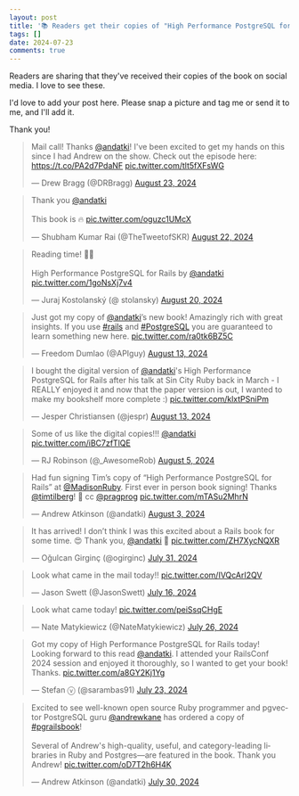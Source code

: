 ```yaml
---
layout: post
title: '📚 Readers get their copies of "High Performance PostgreSQL for Rails"'
tags: []
date: 2024-07-23
comments: true
---
```


Readers are sharing that they've received their copies of the book on social media. I love to see these.

I'd love to add your post here. Please snap a picture and tag me or send it to me, and I'll add it.

Thank you!

<blockquote class="twitter-tweet"><p lang="en" dir="ltr">Mail call! Thanks <a href="https://twitter.com/andatki?ref_src=twsrc%5Etfw">@andatki</a>! I&#39;ve been excited to get my hands on this since I had Andrew on the show. Check out the episode here: <a href="https://t.co/PA2d7PdaNF">https://t.co/PA2d7PdaNF</a> <a href="https://t.co/tlt5fXFsWG">pic.twitter.com/tlt5fXFsWG</a></p>&mdash; Drew Bragg (@DRBragg) <a href="https://twitter.com/DRBragg/status/1826984450867012063?ref_src=twsrc%5Etfw">August 23, 2024</a></blockquote> <script async src="https://platform.twitter.com/widgets.js" charset="utf-8"></script>
<blockquote class="twitter-tweet"><p lang="en" dir="ltr">Thank you <a href="https://twitter.com/andatki?ref_src=twsrc%5Etfw">@andatki</a> <br><br>This book is 🔥 <a href="https://t.co/oguzc1UMcX">pic.twitter.com/oguzc1UMcX</a></p>&mdash; Shubham Kumar Rai (@TheTweetofSKR) <a href="https://twitter.com/TheTweetofSKR/status/1826660354216395149?ref_src=twsrc%5Etfw">August 22, 2024</a></blockquote> <script async src="https://platform.twitter.com/widgets.js" charset="utf-8"></script>
<blockquote class="twitter-tweet"><p lang="en" dir="ltr">Reading time! 📖👀<br><br>High Performance PostgreSQL for Rails by <a href="https://twitter.com/andatki?ref_src=twsrc%5Etfw">@andatki</a> <a href="https://t.co/1goNsXj7v4">pic.twitter.com/1goNsXj7v4</a></p>&mdash; Juraj Kostolanský (@
stolansky) <a href="https://twitter.com/
stolansky/status/1825831921516945870?ref_src=twsrc%5Etfw">August 20, 2024</a></blockquote> <script async src="https://platform.twitter.com/widgets.js" charset="utf-8"></script>
<blockquote class="twitter-tweet"><p lang="en" dir="ltr">Just got my copy of <a href="https://twitter.com/andatki?ref_src=twsrc%5Etfw">@andatki</a>’s new book! Amazingly rich with great insights. If you use <a href="https://twitter.com/hashtag/rails?src=hash&amp;ref_src=twsrc%5Etfw">#rails</a> and <a href="https://twitter.com/hashtag/PostgreSQL?src=hash&amp;ref_src=twsrc%5Etfw">#PostgreSQL</a> you are guaranteed to learn something new here. <a href="https://t.co/ra0tk6BZ5C">pic.twitter.com/ra0tk6BZ5C</a></p>&mdash; Freedom Dumlao (@APIguy) <a href="https://twitter.com/APIguy/status/1823445587477385535?ref_src=twsrc%5Etfw">August 13, 2024</a></blockquote> <script async src="https://platform.twitter.com/widgets.js" charset="utf-8"></script>
<blockquote class="twitter-tweet"><p lang="en" dir="ltr">I bought the digital version of <a href="https://twitter.com/andatki?ref_src=twsrc%5Etfw">@andatki</a>&#39;s High Performance PostgreSQL for Rails after his talk at Sin City Ruby back in March - I REALLY enjoyed it and now that the paper version is out, I wanted to make my bookshelf more complete :) <a href="https://t.co/klxtPSniPm">pic.twitter.com/klxtPSniPm</a></p>&mdash; Jesper Christiansen (@jespr) <a href="https://twitter.com/jespr/status/1823413183681585464?ref_src=twsrc%5Etfw">August 13, 2024</a></blockquote> <script async src="https://platform.twitter.com/widgets.js" charset="utf-8"></script>
<blockquote class="twitter-tweet"><p lang="en" dir="ltr">Some of us like the digital copies!!! <a href="https://twitter.com/andatki?ref_src=twsrc%5Etfw">@andatki</a> <a href="https://t.co/iBC7zfTlQE">pic.twitter.com/iBC7zfTlQE</a></p>&mdash; RJ Robinson (@_AwesomeRob) <a href="https://twitter.com/_AwesomeRob/status/1820577604161921137?ref_src=twsrc%5Etfw">August 5, 2024</a></blockquote> <script async src="https://platform.twitter.com/widgets.js" charset="utf-8"></script>
<blockquote class="twitter-tweet"><p lang="en" dir="ltr">Had fun signing Tim’s copy of “High Performance PostgreSQL for Rails” at <a href="https://twitter.com/MadisonRuby?ref_src=twsrc%5Etfw">@MadisonRuby</a>. First ever in person book signing! Thanks <a href="https://twitter.com/timtilberg?ref_src=twsrc%5Etfw">@timtilberg</a>! 🙌 cc <a href="https://twitter.com/pragprog?ref_src=twsrc%5Etfw">@pragprog</a> <a href="https://t.co/mTASu2MhrN">pic.twitter.com/mTASu2MhrN</a></p>&mdash; Andrew Atkinson (@andatki) <a href="https://twitter.com/andatki/status/1819598678211883329?ref_src=twsrc%5Etfw">August 3, 2024</a></blockquote> <script async src="https://platform.twitter.com/widgets.js" charset="utf-8"></script>
<blockquote class="twitter-tweet"><p lang="en" dir="ltr">It has arrived! I don’t think I was this excited about a Rails book for some time. 😍 Thank you, <a href="https://twitter.com/andatki?ref_src=twsrc%5Etfw">@andatki</a> 🙏 <a href="https://t.co/ZH7XycNQXR">pic.twitter.com/ZH7XycNQXR</a></p>&mdash; Oğulcan Girginç (@ogirginc) <a href="https://twitter.com/ogirginc/status/1818573263544504562?ref_src=twsrc%5Etfw">July 31, 2024</a></blockquote> <script async src="https://platform.twitter.com/widgets.js" charset="utf-8"></script>
<blockquote class="twitter-tweet"><p lang="en" dir="ltr">Look what came in the mail today!! <a href="https://t.co/IVQcArI2QV">pic.twitter.com/IVQcArI2QV</a></p>&mdash; Jason Swett (@JasonSwett) <a href="https://twitter.com/JasonSwett/status/1813339565874180320?ref_src=twsrc%5Etfw">July 16, 2024</a></blockquote> <script async src="https://platform.twitter.com/widgets.js" charset="utf-8"></script>
<blockquote class="twitter-tweet"><p lang="en" dir="ltr">Look what came today! <a href="https://t.co/peiSsqCHgE">pic.twitter.com/peiSsqCHgE</a></p>&mdash; Nate Matykiewicz (@NateMatykiewicz) <a href="https://twitter.com/NateMatykiewicz/status/1816888861240553812?ref_src=twsrc%5Etfw">July 26, 2024</a></blockquote> <script async src="https://platform.twitter.com/widgets.js" charset="utf-8"></script>
<blockquote class="twitter-tweet"><p lang="en" dir="ltr">Got my copy of High Performance PostgreSQL for Rails today! Looking forward to this read <a href="https://twitter.com/andatki?ref_src=twsrc%5Etfw">@andatki</a>. I attended your RailsConf 2024 session and enjoyed it thoroughly, so I wanted to get your book! Thanks. <a href="https://t.co/a8GY2Kj1Yg">pic.twitter.com/a8GY2Kj1Yg</a></p>&mdash; Stefan ⓥ (@sarambas91) <a href="https://twitter.com/sarambas91/status/1815762851216158999?ref_src=twsrc%5Etfw">July 23, 2024</a></blockquote> <script async src="https://platform.twitter.com/widgets.js" charset="utf-8"></script>
<blockquote class="twitter-tweet"><p lang="en" dir="ltr">Excited to see well-known open source Ruby programmer and pgvector PostgreSQL guru <a href="https://twitter.com/andrewkane?ref_src=twsrc%5Etfw">@andrewkane</a> has ordered a copy of <a href="https://twitter.com/hashtag/pgrailsbook?src=hash&amp;ref_src=twsrc%5Etfw">#pgrailsbook</a>!<br><br>Several of Andrew&#39;s high-quality, useful, and category-leading libraries in Ruby and Postgres—are featured in the book. Thank you Andrew! <a href="https://t.co/oD7T2h6H4K">pic.twitter.com/oD7T2h6H4K</a></p>&mdash; Andrew Atkinson (@andatki) <a href="https://twitter.com/andatki/status/1818327859678859505?ref_src=twsrc%5Etfw">July 30, 2024</a></blockquote> <script async src="https://platform.twitter.com/widgets.js" charset="utf-8"></script>
